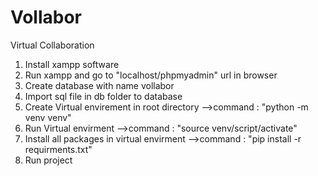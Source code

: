 # Vollabor
Virtual Collaboration


1. Install xampp software
2. Run xampp and go to "localhost/phpmyadmin" url in browser
3. Create database with name vollabor
4. Import sql file in db folder to database
5. Create Virtual envirement in root directory -->command : "python -m venv venv"
6. Run Virtual envirment                       -->command : "source venv/script/activate"   
7. Install all packages in virtual envirment   -->command : "pip install -r requirments.txt"
8. Run project


